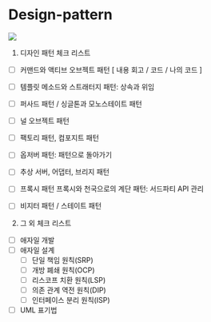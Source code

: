 # Design-pattern

![](https://tva1.sinaimg.cn/middle/007S8ZIlgy1ggwdb0k21wj30m80t4769.jpg)





1. 디자인 패턴 체크 리스트

- [ ] 커맨드와 액티브 오브젝트 패턴 [ 내용 회고 / 코드 / 나의 코드 ]
- [ ] 템플릿 메소드와 스트래터지 패턴: 상속과 위임
- [ ] 퍼사드 패턴 / 싱글톤과 모노스테이트 패턴
- [ ] 널 오브젝트 패턴
- [ ] 팩토리 패턴, 컴포지트 패턴
- [ ] 옵저버 패턴: 패턴으로 돌아가기
- [ ] 추상 서버, 어댑터, 브리지 패턴
- [ ] 프록시 패턴 프록시와 천국으로의 계단 패턴: 서드파티 API 관리
- [ ] 비지터 패턴 / 스테이트 패턴



2. 그 외 체크 리스트

- [ ] 애자일 개발
- [ ] 애자일 설계
  - [ ] 단일 책임 원칙(SRP)
  - [ ] 개방 폐쇄 원칙(OCP)
  - [ ] 리스코프 치환 원칙(LSP)
  - [ ] 의존 관계 역전 원칙(DIP)
  - [ ] 인터페이스 분리 원칙(ISP)
- [ ] UML 표기법